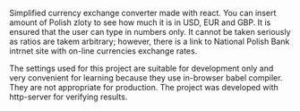 Simplified currency exchange converter made with react.
You can insert amount of Polish zloty to see how much it is in USD, EUR and GBP.
It is ensured that the user can type in numbers only.
It cannot be taken seriously as ratios are takem arbitrary; however, there is a link to National Polish Bank intrnet site with on-line currencies exchange rates.

The settings used for this project are suitable for development only and very convenient for learning because they use in-browser babel compiler. They are not appropriate for production.
The project was developed with http-server for verifying results.